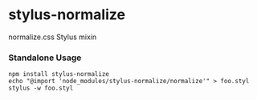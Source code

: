 stylus-normalize
================

normalize.css Stylus mixin

### Standalone Usage
```
npm install stylus-normalize
echo "@import 'node_modules/stylus-normalize/normalize'" > foo.styl
stylus -w foo.styl
```

